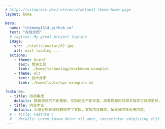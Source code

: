 ```yaml
---
# https://vitepress.dev/reference/default-theme-home-page
layout: home

hero:
  name: "chimeng1314.github.io"
  text: "在线文档"
  # tagline: My great project tagline
  image:
    src: ./static/avatar/02.jpg
    alt: wait loading ...
  actions:
    - theme: brand
      text: 常用工具
      link: ./home/technology/markdown-examples
    - theme: alt
      text: 技术分享
      link: ./home/tools/api-examples.md

features:
  - title: 持续集成
    details: 随着视频的不断更新，文档也在不断丰富，观看视频时对照文档学习效果更好。
  - title: 内容丰富
    details: 大部分视频课程都提供了文档，文档内容精炼，摒弃掉啰嗦无用内容。
  # - title: Feature C
  #   details: Lorem ipsum dolor sit amet, consectetur adipiscing elit
---
```


